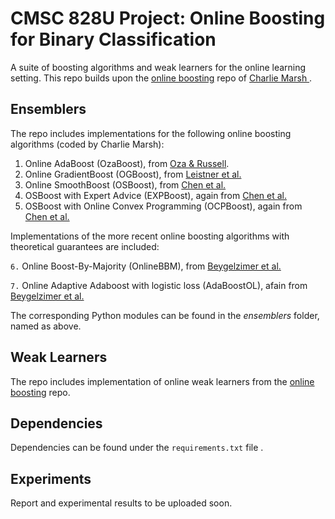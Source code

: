 CMSC 828U Project: Online Boosting for Binary Classification
=============================================================

A suite of boosting algorithms and weak learners for the online learning setting. This repo builds upon 
the [online boosting](https://github.com/crm416/online_boosting) repo of [Charlie Marsh ](https://github.com/crm416).

## Ensemblers

The repo includes implementations for the following online boosting algorithms (coded by Charlie Marsh):

1. Online AdaBoost (OzaBoost), from [Oza & Russell](http://ti.arc.nasa.gov/m/profile/oza/files/ozru01a.pdf).
2. Online GradientBoost (OGBoost), from [Leistner et al.](http://ieeexplore.ieee.org/xpls/abs_all.jsp?arnumber=5457451)
3. Online SmoothBoost (OSBoost), from [Chen et al.](http://ntur.lib.ntu.edu.tw/retrieve/188503/07.pdf)
4. OSBoost with Expert Advice (EXPBoost), again from [Chen et al.](http://ntur.lib.ntu.edu.tw/retrieve/188503/07.pdf)
5. OSBoost with Online Convex Programming (OCPBoost), again from [Chen et al.](http://ntur.lib.ntu.edu.tw/retrieve/188503/07.pdf)

Implementations of the more recent online boosting algorithms with theoretical guarantees are included:

`6.` Online Boost-By-Majority (OnlineBBM), from [Beygelzimer et al.](https://arxiv.org/pdf/1502.02651.pdf)

`7.` Online Adaptive Adaboost with logistic loss (AdaBoostOL), afain from [Beygelzimer et al.](https://arxiv.org/pdf/1502.02651.pdf)

The corresponding Python modules can be found in the _ensemblers_ folder, named as above.

## Weak Learners

The repo includes implementation of online weak learners from the [online boosting](https://github.com/crm416/online_boosting) repo.

## Dependencies

Dependencies can be found under the `requirements.txt` file .

## Experiments

Report and experimental results to be uploaded soon.
